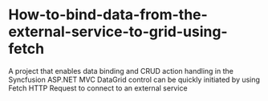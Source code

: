 # How-to-bind-data-from-the-external-service-to-grid-using-fetch
A project that enables data binding and CRUD action handling in the Syncfusion ASP.NET MVC DataGrid control can be quickly initiated by using Fetch HTTP Request to connect to an external service
